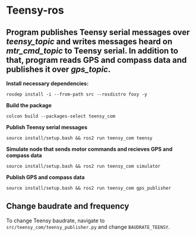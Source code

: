 # Teensy-ros

## Program publishes Teensy serial messages over <i>teensy_topic</i> and writes messages heard on <i>mtr_cmd_topic</i> to Teensy serial. In addition to that, program reads GPS and compass data and publishes it over <i>gps_topic</i>.

<b>Install necessary dependencies:</b>
```
rosdep install -i --from-path src --rosdistro foxy -y
```

<b>Build the package</b>
```
colcon build --packages-select teensy_com
```

<b>Publish Teensy serial messages</b>
```
source install/setup.bash && ros2 run teensy_com teensy
```

<b>Simulate node that sends motor commands and recieves GPS and compass data</b>
```
source install/setup.bash && ros2 run teensy_com simulator
```

<b>Publish GPS and compass data</b>
```
source install/setup.bash && ros2 run teensy_com gps_publisher
```

## Change baudrate and frequency
To change Teensy baudrate, navigate to ```src/teensy_com/teensy_publisher.py``` and change ```BAUDRATE_TEENSY```.

